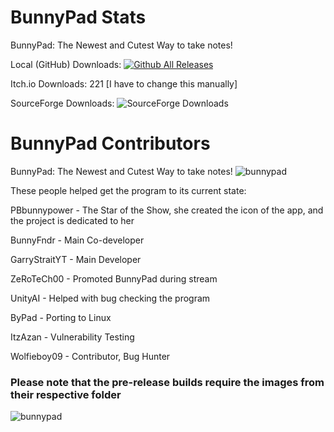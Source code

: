 # BunnyPad Stats
BunnyPad: The Newest and Cutest Way to take notes!

Local (GitHub) Downloads: [![Github All Releases](https://img.shields.io/github/downloads/GSYT-Productions/BunnyPad-SRC/total.svg)]()

Itch.io Downloads: 221 [I have to change this manually]

SourceForge Downloads: ![SourceForge Downloads](https://img.shields.io/sourceforge/dt/bunnypad)
# BunnyPad Contributors
BunnyPad: The Newest and Cutest Way to take notes!
![bunnypad](https://github.com/GSYT-Productions/bunnypad/assets/92406354/ed685452-39aa-4537-b63b-e16131f3d1d6)

These people helped get the program to its current state:

PBbunnypower - The Star of the Show, she created the icon of the app, and the project is dedicated to her

BunnyFndr - Main Co-developer

GarryStraitYT - Main Developer

ZeRoTeCh00 - Promoted BunnyPad during stream

UnityAI - Helped with bug checking the program

ByPad - Porting to Linux

ItzAzan - Vulnerability Testing

Wolfieboy09 - Contributor, Bug Hunter

### Please note that the pre-release builds require the images from their respective folder
![bunnypad](https://github.com/GSYT-Productions/bunnypad/assets/92406354/ed685452-39aa-4537-b63b-e16131f3d1d6)
